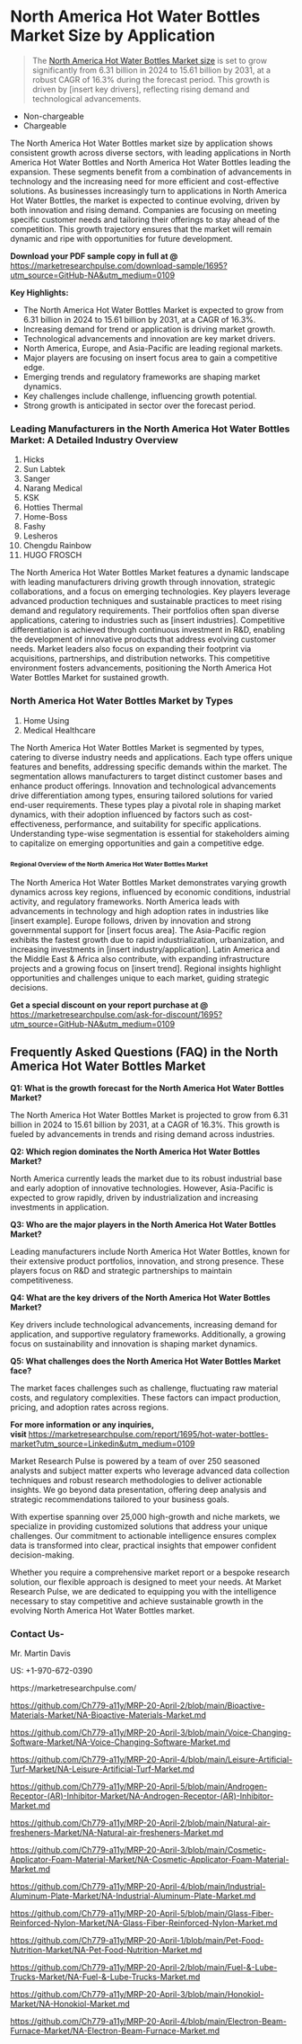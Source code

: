 <h1>North America Hot Water Bottles Market&nbsp;Size by Application</h1><blockquote><p>The <a href="https://marketresearchpulse.com/download-sample/1695?utm_source=GitHub-NA&amp;utm_medium=0109">North America Hot Water Bottles Market size</a> is set to grow significantly from 6.31 billion in 2024 to 15.61 billion by 2031, at a robust CAGR of 16.3% during the forecast period. This growth is driven by [insert key drivers], reflecting rising demand and technological advancements.</p></blockquote><ul><li>Non-chargeable <li> Chargeable</li></ul><p>The North America Hot Water Bottles market size by application shows consistent growth across diverse sectors, with leading applications in North America Hot Water Bottles and North America Hot Water Bottles leading the expansion. These segments benefit from a combination of advancements in technology and the increasing need for more efficient and cost-effective solutions. As businesses increasingly turn to applications in North America Hot Water Bottles, the market is expected to continue evolving, driven by both innovation and rising demand. Companies are focusing on meeting specific customer needs and tailoring their offerings to stay ahead of the competition. This growth trajectory ensures that the market will remain dynamic and ripe with opportunities for future development.</p><p><strong>Download your PDF sample copy in full at @ </strong><a href="https://marketresearchpulse.com/download-sample/1695?utm_source=GitHub-NA&amp;utm_medium=0109">https://marketresearchpulse.com/download-sample/1695?utm_source=GitHub-NA&amp;utm_medium=0109</a></p><p><strong>Key Highlights: </strong></p><ul><li>The North America Hot Water Bottles Market is expected to grow from 6.31 billion in 2024 to 15.61 billion by 2031, at a CAGR of 16.3%.</li><li>Increasing demand for trend or application is driving market growth.</li><li>Technological advancements and innovation are key market drivers.</li><li>North America, Europe, and Asia-Pacific are leading regional markets.</li><li>Major players are focusing on insert focus area to gain a competitive edge.</li><li>Emerging trends and regulatory frameworks are shaping market dynamics.</li><li>Key challenges include challenge, influencing growth potential.</li><li>Strong growth is anticipated in sector over the forecast period.</li></ul><h3>Leading Manufacturers in the North America Hot Water Bottles Market: A Detailed Industry Overview</h3><ol><li>Hicks</li><li>Sun Labtek</li><li>Sanger</li><li>Narang Medical</li><li>KSK</li><li>Hotties Thermal</li><li>Home-Boss</li><li>Fashy</li><li>Lesheros</li><li>Chengdu Rainbow</li><li>HUGO FROSCH</li></ol><div class="flex max-w-full flex-col flex-grow"><div class="min-h-8 text-message flex w-full flex-col items-end gap-2 whitespace-normal break-words [.text-message+&amp;]:mt-5" dir="auto" data-message-author-role="assistant" data-message-id="fd8432e4-4910-450d-b182-61b7bfb0a01f" data-message-model-slug="gpt-4o"><div class="flex w-full flex-col gap-1 empty:hidden first:pt-[3px]"><div class="markdown prose w-full break-words dark:prose-invert light"><p>The North America Hot Water Bottles Market features a dynamic landscape with leading manufacturers driving growth through innovation, strategic collaborations, and a focus on emerging technologies. Key players leverage advanced production techniques and sustainable practices to meet rising demand and regulatory requirements. Their portfolios often span diverse applications, catering to industries such as [insert industries]. Competitive differentiation is achieved through continuous investment in R&amp;D, enabling the development of innovative products that address evolving customer needs. Market leaders also focus on expanding their footprint via acquisitions, partnerships, and distribution networks. This competitive environment fosters advancements, positioning the North America Hot Water Bottles Market for sustained growth.</p></div></div></div></div><h3>North America Hot Water Bottles Market by Types</h3><ol><li>Home Using <li> Medical Healthcare</li></ol><div class="flex max-w-full flex-col flex-grow"><div class="min-h-8 text-message flex w-full flex-col items-end gap-2 whitespace-normal break-words [.text-message+&amp;]:mt-5" dir="auto" data-message-author-role="assistant" data-message-id="084470be-0bb7-4664-bddf-5156b4f41249" data-message-model-slug="gpt-4o-mini"><div class="flex w-full flex-col gap-1 empty:hidden first:pt-[3px]"><div class="markdown prose w-full break-words dark:prose-invert light"><p>The North America Hot Water Bottles Market is segmented by types, catering to diverse industry needs and applications. Each type offers unique features and benefits, addressing specific demands within the market. The segmentation allows manufacturers to target distinct customer bases and enhance product offerings. Innovation and technological advancements drive differentiation among types, ensuring tailored solutions for varied end-user requirements. These types play a pivotal role in shaping market dynamics, with their adoption influenced by factors such as cost-effectiveness, performance, and suitability for specific applications. Understanding type-wise segmentation is essential for stakeholders aiming to capitalize on emerging opportunities and gain a competitive edge.</p></div></div></div></div><h3><span style="font-size: 11px;">Regional Overview of the North America Hot Water Bottles Market</span></h3><div class="flex max-w-full flex-col flex-grow"><div class="min-h-8 text-message flex w-full flex-col items-end gap-2 whitespace-normal break-words [.text-message+&amp;]:mt-5" dir="auto" data-message-author-role="assistant" data-message-id="e9038762-ce64-4e30-91c9-9bd413514231" data-message-model-slug="gpt-4o-mini"><div class="flex w-full flex-col gap-1 empty:hidden first:pt-[3px]"><div class="markdown prose w-full break-words dark:prose-invert light"><p>The North America Hot Water Bottles Market demonstrates varying growth dynamics across key regions, influenced by economic conditions, industrial activity, and regulatory frameworks. North America leads with advancements in technology and high adoption rates in industries like [insert example]. Europe follows, driven by innovation and strong governmental support for [insert focus area]. The Asia-Pacific region exhibits the fastest growth due to rapid industrialization, urbanization, and increasing investments in [insert industry/application]. Latin America and the Middle East &amp; Africa also contribute, with expanding infrastructure projects and a growing focus on [insert trend]. Regional insights highlight opportunities and challenges unique to each market, guiding strategic decisions.</p></div></div></div></div><p><strong>Get a special discount on your report purchase at @ </strong><a href="https://marketresearchpulse.com/ask-for-discount/1695?utm_source=GitHub-NA&amp;utm_medium=0109">https://marketresearchpulse.com/ask-for-discount/1695?utm_source=GitHub-NA&amp;utm_medium=0109</a></p><h2>Frequently Asked Questions (FAQ) in the North America Hot Water Bottles Market</h2><p><strong>Q1: What is the growth forecast for the North America Hot Water Bottles Market?</strong></p><p>The North America Hot Water Bottles Market is projected to grow from 6.31 billion in 2024 to 15.61 billion by 2031, at a CAGR of 16.3%. This growth is fueled by advancements in trends and rising demand across industries.</p><p><strong>Q2: Which region dominates the North America Hot Water Bottles Market?</strong></p><p>North America currently leads the market due to its robust industrial base and early adoption of innovative technologies. However, Asia-Pacific is expected to grow rapidly, driven by industrialization and increasing investments in application.</p><p><strong>Q3: Who are the major players in the North America Hot Water Bottles Market?</strong></p><p>Leading manufacturers include North America Hot Water Bottles, known for their extensive product portfolios, innovation, and strong presence. These players focus on R&amp;D and strategic partnerships to maintain competitiveness.</p><p><strong>Q4: What are the key drivers of the North America Hot Water Bottles Market?</strong></p><p>Key drivers include technological advancements, increasing demand for application, and supportive regulatory frameworks. Additionally, a growing focus on sustainability and innovation is shaping market dynamics.</p><p><strong>Q5: What challenges does the North America Hot Water Bottles Market face?</strong></p><p>The market faces challenges such as challenge, fluctuating raw material costs, and regulatory complexities. These factors can impact production, pricing, and adoption rates across regions.</p><p><strong>For more information or any inquiries, visit&nbsp;</strong><a href="https://marketresearchpulse.com/report/1695/hot-water-bottles-market?utm_source=Linkedin&utm_medium=0109">https://marketresearchpulse.com/report/1695/hot-water-bottles-market?utm_source=Linkedin&utm_medium=0109</a></p><p>Market Research Pulse is powered by a team of over 250 seasoned analysts and subject matter experts who leverage advanced data collection techniques and robust research methodologies to deliver actionable insights. We go beyond data presentation, offering deep analysis and strategic recommendations tailored to your business goals.</p><p>With expertise spanning over 25,000 high-growth and niche markets, we specialize in providing customized solutions that address your unique challenges. Our commitment to actionable intelligence ensures complex data is transformed into clear, practical insights that empower confident decision-making.</p><p>Whether you require a comprehensive market report or a bespoke research solution, our flexible approach is designed to meet your needs. At Market Research Pulse, we are dedicated to equipping you with the intelligence necessary to stay competitive and achieve sustainable growth in the evolving North America Hot Water Bottles market.</p><h3><strong>Contact Us-</strong></h3><p>Mr. Martin Davis</p><p>US: +1-970-672-0390</p><p>https://marketresearchpulse.com/</p><p><a href="https://github.com/Ch779-a11y/MRP-20-April-2/blob/main/Bioactive-Materials-Market/NA-Bioactive-Materials-Market.md">https://github.com/Ch779-a11y/MRP-20-April-2/blob/main/Bioactive-Materials-Market/NA-Bioactive-Materials-Market.md</a></p><p><a href="https://github.com/Ch779-a11y/MRP-20-April-3/blob/main/Voice-Changing-Software-Market/NA-Voice-Changing-Software-Market.md">https://github.com/Ch779-a11y/MRP-20-April-3/blob/main/Voice-Changing-Software-Market/NA-Voice-Changing-Software-Market.md</a></p><p><a href="https://github.com/Ch779-a11y/MRP-20-April-4/blob/main/Leisure-Artificial-Turf-Market/NA-Leisure-Artificial-Turf-Market.md">https://github.com/Ch779-a11y/MRP-20-April-4/blob/main/Leisure-Artificial-Turf-Market/NA-Leisure-Artificial-Turf-Market.md</a></p><p><a href="https://github.com/Ch779-a11y/MRP-20-April-5/blob/main/Androgen-Receptor-(AR)-Inhibitor-Market/NA-Androgen-Receptor-(AR)-Inhibitor-Market.md">https://github.com/Ch779-a11y/MRP-20-April-5/blob/main/Androgen-Receptor-(AR)-Inhibitor-Market/NA-Androgen-Receptor-(AR)-Inhibitor-Market.md</a></p><p><a href="https://github.com/Ch779-a11y/MRP-20-April-2/blob/main/Natural-air-fresheners-Market/NA-Natural-air-fresheners-Market.md">https://github.com/Ch779-a11y/MRP-20-April-2/blob/main/Natural-air-fresheners-Market/NA-Natural-air-fresheners-Market.md</a></p><p><a href="https://github.com/Ch779-a11y/MRP-20-April-3/blob/main/Cosmetic-Applicator-Foam-Material-Market/NA-Cosmetic-Applicator-Foam-Material-Market.md">https://github.com/Ch779-a11y/MRP-20-April-3/blob/main/Cosmetic-Applicator-Foam-Material-Market/NA-Cosmetic-Applicator-Foam-Material-Market.md</a></p><p><a href="https://github.com/Ch779-a11y/MRP-20-April-4/blob/main/Industrial-Aluminum-Plate-Market/NA-Industrial-Aluminum-Plate-Market.md">https://github.com/Ch779-a11y/MRP-20-April-4/blob/main/Industrial-Aluminum-Plate-Market/NA-Industrial-Aluminum-Plate-Market.md</a></p><p><a href="https://github.com/Ch779-a11y/MRP-20-April-5/blob/main/Glass-Fiber-Reinforced-Nylon-Market/NA-Glass-Fiber-Reinforced-Nylon-Market.md">https://github.com/Ch779-a11y/MRP-20-April-5/blob/main/Glass-Fiber-Reinforced-Nylon-Market/NA-Glass-Fiber-Reinforced-Nylon-Market.md</a></p><p><a href="https://github.com/Ch779-a11y/MRP-20-April-1/blob/main/Pet-Food-Nutrition-Market/NA-Pet-Food-Nutrition-Market.md">https://github.com/Ch779-a11y/MRP-20-April-1/blob/main/Pet-Food-Nutrition-Market/NA-Pet-Food-Nutrition-Market.md</a></p><p><a href="https://github.com/Ch779-a11y/MRP-20-April-2/blob/main/Fuel-&-Lube-Trucks-Market/NA-Fuel-&-Lube-Trucks-Market.md">https://github.com/Ch779-a11y/MRP-20-April-2/blob/main/Fuel-&-Lube-Trucks-Market/NA-Fuel-&-Lube-Trucks-Market.md</a></p><p><a href="https://github.com/Ch779-a11y/MRP-20-April-3/blob/main/Honokiol-Market/NA-Honokiol-Market.md">https://github.com/Ch779-a11y/MRP-20-April-3/blob/main/Honokiol-Market/NA-Honokiol-Market.md</a></p><p><a href="https://github.com/Ch779-a11y/MRP-20-April-4/blob/main/Electron-Beam-Furnace-Market/NA-Electron-Beam-Furnace-Market.md">https://github.com/Ch779-a11y/MRP-20-April-4/blob/main/Electron-Beam-Furnace-Market/NA-Electron-Beam-Furnace-Market.md</a></p>
